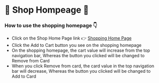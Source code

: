 <h1>🛒 Shop Hompeage 📱</h1>
<h3>How to use the shopping homepage 👇</h3>

* Click on the Shop Home Page link 👉 <a href="https://shopping-cart-task-psi.vercel.app"> Shopping Home Page</a>
* Click the Add to Cart button you see on the shopping homepage
* On the shopping homepage, the cart value will increase from the top navigation bar, Whereas the button you clicked will be changed to Remove from Card
* When you click Remove from card, the card value in the top navigation bar will decrease, Whereas the button you clicked will be changed to Add to Card
